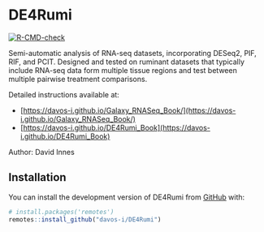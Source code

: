 
<!-- README.md is generated from README.Rmd. Please edit that file -->

# DE4Rumi

<!-- badges: start -->

[![R-CMD-check](https://github.com/davos-i/DE4Rumi/workflows/R-CMD-check/badge.svg)](https://github.com/davos-i/DE4Rumi/actions)
<!-- badges: end -->

Semi-automatic analysis of RNA-seq datasets, incorporating DESeq2, PIF, RIF, and PCIT. Designed and tested on ruminant datasets that typically include RNA-seq data form multiple tissue regions and test between multiple pairwise treatment comparisons.

Detailed instructions available at:

- [https://davos-i.github.io/Galaxy_RNASeq_Book/](https://davos-i.github.io/Galaxy_RNASeq_Book/)
- [https://davos-i.github.io/DE4Rumi_Book](https://davos-i.github.io/DE4Rumi_Book)

Author: David Innes

## Installation

You can install the development version of DE4Rumi from
[GitHub](https://github.com/) with:

``` r
# install.packages('remotes')
remotes::install_github("davos-i/DE4Rumi")
```
